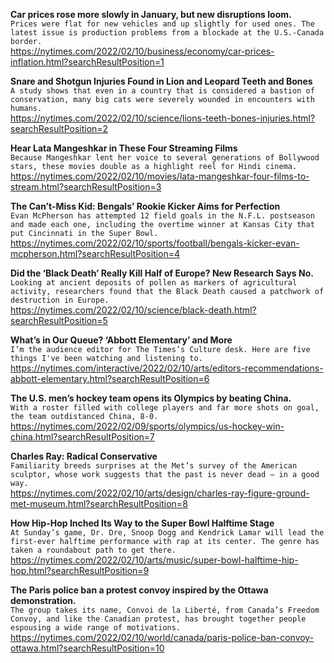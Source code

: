 **Car prices rose more slowly in January, but new disruptions loom.**\
`Prices were flat for new vehicles and up slightly for used ones. The latest issue is production problems from a blockade at the U.S.-Canada border.`\
https://nytimes.com/2022/02/10/business/economy/car-prices-inflation.html?searchResultPosition=1

**Snare and Shotgun Injuries Found in Lion and Leopard Teeth and Bones**\
`A study shows that even in a country that is considered a bastion of conservation, many big cats were severely wounded in encounters with humans.`\
https://nytimes.com/2022/02/10/science/lions-teeth-bones-injuries.html?searchResultPosition=2

**Hear Lata Mangeshkar in These Four Streaming Films**\
`Because Mangeshkar lent her voice to several generations of Bollywood stars, these movies double as a highlight reel for Hindi cinema.`\
https://nytimes.com/2022/02/10/movies/lata-mangeshkar-four-films-to-stream.html?searchResultPosition=3

**The Can’t-Miss Kid: Bengals’ Rookie Kicker Aims for Perfection**\
`Evan McPherson has attempted 12 field goals in the N.F.L. postseason and made each one, including the overtime winner at Kansas City that put Cincinnati in the Super Bowl.`\
https://nytimes.com/2022/02/10/sports/football/bengals-kicker-evan-mcpherson.html?searchResultPosition=4

**Did the ‘Black Death’ Really Kill Half of Europe? New Research Says No.**\
`Looking at ancient deposits of pollen as markers of agricultural activity, researchers found that the Black Death caused a patchwork of destruction in Europe.`\
https://nytimes.com/2022/02/10/science/black-death.html?searchResultPosition=5

**What’s in Our Queue? ‘Abbott Elementary’ and More**\
`I’m the audience editor for The Times’s Culture desk. Here are five things I've been watching and listening to.`\
https://nytimes.com/interactive/2022/02/10/arts/editors-recommendations-abbott-elementary.html?searchResultPosition=6

**The U.S. men’s hockey team opens its Olympics by beating China.**\
`With a roster filled with college players and far more shots on goal, the team outdistanced China, 8-0.`\
https://nytimes.com/2022/02/09/sports/olympics/us-hockey-win-china.html?searchResultPosition=7

**Charles Ray: Radical Conservative**\
`Familiarity breeds surprises at the Met’s survey of the American sculptor, whose work suggests that the past is never dead — in a good way.`\
https://nytimes.com/2022/02/10/arts/design/charles-ray-figure-ground-met-museum.html?searchResultPosition=8

**How Hip-Hop Inched Its Way to the Super Bowl Halftime Stage**\
`At Sunday’s game, Dr. Dre, Snoop Dogg and Kendrick Lamar will lead the first-ever halftime performance with rap at its center. The genre has taken a roundabout path to get there.`\
https://nytimes.com/2022/02/10/arts/music/super-bowl-halftime-hip-hop.html?searchResultPosition=9

**The Paris police ban a protest convoy inspired by the Ottawa demonstration.**\
`The group takes its name, Convoi de la Liberté, from Canada’s Freedom Convoy, and like the Canadian protest, has brought together people espousing a wide range of motivations.`\
https://nytimes.com/2022/02/10/world/canada/paris-police-ban-convoy-ottawa.html?searchResultPosition=10

